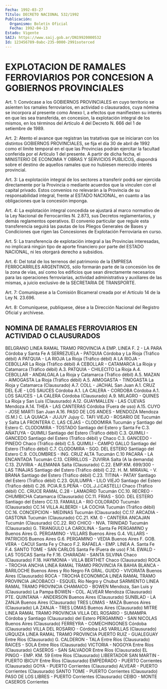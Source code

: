 ```yaml
---
Fecha: 1992-03-27
Título: DECRETO NACIONAL 532/1992
Publicación:
  Organismo: Boletín Oficial
  Fecha: 1992-04-13
Estado: Vigente
SAIJ: https://www.saij.gob.ar/DN19920000532
Id: 123456789-0abc-235-0000-2991soterced
---
```

# EXPLOTACION DE RAMALES FERROVIARIOS POR CONCESION A GOBIERNOS PROVINCIALES

<a id="1"></a>
Art.  1:  Convócase  a  los  GOBIERNOS  PROVINCIALES  en  cuyo territorio  se  asienten  los  ramales ferroviarios, en actividad o clausurados, cuya nómina se incorpora  al  presente como Anexo I, a efectos  que manifiesten su interés en que les  sea transferida, en concesion, la explotación integral de los mismos,  en  los términos del  Artículo  4  del  Decreto  N. 666 del 1 de setiembre de  1989.

<a id="2"></a>
Art.  2:  Atento el avance que registran las tratativas que se iniciaran con los  distintos GOBIERNOS PROVINCIALES, se fija el día 30  de  abril de 1992  como  el  límite  temporal  en  el  que  las Provincias  podrán  ejercitar la facultad conferida por el Artículo 1 del presente. A partir  de dicha fecha, el MINISTERIO DE ECONOMIA Y  OBRAS  Y  SERVICIOS PUBLICOS,  dispondrá  sobre  el  destino  de aquellos ramales  que  no  hubiesen  merecido  interés  provincial.

<a id="3"></a>
Art.  3:  La explotación integral de los sectores a transferir podrá  ser  ejercida  directamente  por  la  Provincia  o  mediante acuerdos que  la  vinculen  con el capital privado. Estos convenios no relevarán a la Provincia de  su responsabilidad integral, frente al ESTADO NACIONAL, en cuanto a las  obligaciones  que la concesión imponga.

<a id="4"></a>
Art. 4: La explotación integral concedida se ajustará al marco normativo de la Ley Nacional de Ferrocarriles N. 2.873, sus Decretos reglamentarios,    y  demás  reglamentos  operativos.  El  convenio particular que regule  esta transferencia seguirá las pautas de los Pliegos Generales de Bases  y Condiciones que rigen las Concesiones de Explotación Ferroviaria en curso.

<a id="5"></a>
Art.  5:  La  transferencia  de  explotación  integral  a  las Provincias    interesadas,  no  implicará  ningún  tipo  de  aporte financiero por  parte  del ESTADO NACIONAL, ni les otorgará derecho a subsidios.

<a id="6"></a>
Art. 6: Del total de los terrenos del patrimonio de la EMPRESA FERROCARRILES  ARGENTINOS,  sólo formarán parte de la concesión los de la zona de vías, así como  los  edificios  que sean directamente necesarios para las operaciones ferroviarias, actividad administrativa  y auxiliares de las mismas, a juicio  exclusivo  de la SECRETARIA DE TRANSPORTE.

<a id="7"></a>
Art.  7:  Comuníquese  a  la  Comisión Bicameral creada por el Artículo 14 de la Ley N. 23.696.

<a id="8"></a>
Art.  8: Comuníquese, publíquese, dése a la Dirección Nacional del Registro Oficial y archívese.

## NOMINA DE RAMALES FERROVIARIOS EN ACTIVIDAD O CLAUSURADOS

<a id="1"></a>
BELGRANO LINEA RAMAL         TRAMO                             PROVINCIA A      EMP. LINEA F. 2 - LA PARA            Córdoba y Santa Fe A      SERREZUELA - PATQUIA                 Córdoba y La Rioja         (Tráfico débil) A      PATQUIA - LA RIOJA                   La Rioja         (Tráfico débil) A      LA RIOJA - CEBOLLAR                  La Rioja         (Tráfico débil) A      CEBOLLAR - CATAMARCA                 La Rioja y Catamarca         (Tráfico débil) A.3.   PATQUIA - CHILECITO                  La Rioja A.4.   CEBOLLAR - ANDALGALA                 La Rioja y Catamarca         (Tráfico débil) A.5.   MAZAN - AIMOGASTA                    La Rioja         (Tráfico débil) A.5.   AIMOGASTA - TINOGASTA                La Rioja y Catamarca         (Clausurado) A.7.   COLL - JACHAL                        San Juan A.1.   CRUZ DEL EJE - LOS SAUCES            Córdoba A.1.   LA CALERA - CORDOBA                  Córdoba A.1.   LOS SAUCES - LA CALERA               Córdoba         (Clausurado) A.9.   MILAGRO - QUINES                     La Rioja y San Luis         (Clausurado) A.12.  GUAYMALLEN - LAS CUEVAS              Mendoza A.14.  THEA - LAS CANTERAS                  Córdoba         (Fuera de uso) A.15.  CUYO - JOSE MARTI                    San Juan A.16.  PASO DE LOS ANDES - MENDOZA          Mendoza         (S.M.) C.     LA QUIACA - JUJUY                    Jujuy C.     TAFI VIEJO - ROSARIO DE              Tucumán y Salta        LA FRONTERA C.     LAS CEJAS - CLODOMIRA                Tucumán y Santiago                                             del Estero C.     CLODOMIRA - TOSTADO                  Santiago del Estero                                             y Santa Fe C.3.   AÑATUYA - QUIMILI                    Santiago del Estero         (Tráfico débil) C.3.   QUIMILI - GANCEDO                    Santiago del Estero         (Tráfico débil)                     y Chaco C.3.   GANCEDO - PINEDO                     Chaco         (Tráfico débil) C.5.   QUIMILI - CAMPO GALLO                Santiago del Estero         (Tráfico débil) C.7.   CLODOMIRA - SGO. DEL ESTERO          Santiago del Estero C.9.   COLOMBRES - ING. CRUZ ALTA           Tucumán C.10   PACARA - LA ENCANTADA                Tucumán C.13.  CERRILLOS - ZUVIRIA                  Salta         (A la demanda) C.13.  ZUVIRIA - ALEMANIA                   Salta         (Clausurado) C.22.  EMP.KM. 699/300 - LAS TINAJAS        Santiago del Estero         (Tráfico débil) C.22.  H. M. MIRAVAL - V. BRANA             Santiago del Estero         (Tráfico débil) C.23.  TITINA - PATAY                       Santiago del Estero         (Tráfico débil) C.23.  QUILUMPA - LILO VIEJO                Santiago del Estero         (Tráfico débil) C.26.  PCIA.R.S.PEÑA - COL.J.J.CASTELLI     Chaco         (Tráfico débil) CC.    CRUCE RAMAL C.28 - LAMADRID          Tucumán CC.10. RECREO - CHUMBICHA                   Catamarca         (Clausurado) CC.11. FRIAS - SGO. DEL ESTERO              Santiago del Estero CC.13. FAMAILLA - RIO COLORADO              Tucumán         (Clausurado) CC.14  VILLA ALBERDI - LA COCHA             Tucumán         (Tráfico débil) CC.16. CONCEPCION  - MEDINAS                Tucumán         (Clausurado) CC.17. ARCADIA - GASTONA                    Tucumán         (Clausurado) CC.21. KM. 0 - CANTERA ANCAJAN              Tucumán         (Clausurado) CC.22. RIO CHICO - NVA. TRINIDAD            Tucumán         (Clausurado) G.     TRIANGULO LA CAROLINA -              Santa Fe        PERGAMINO                            y Buenos Aires G.     PERGAMINO - VILLARS                  Buenos Aires G.4.   VILLARS - PATRICIOS                  Buenos Aires G.6.   PERGAMINO - VEDIA                    Buenos Aires F.     GOB. VERA - CACUI                    Santa Fe y Chaco F.2.   RAFAELA - EMP. LINEA A.              Santa Fe F.4.   SANTO TOME - SAN CARLOS              Santa Fe         (Fuera de uso) F.14.  EWALD - LAS TOSCAS                   Santa Fe F.16.  CHARADAI - SANTA SILVINA             Chaco         (Clausurado) F.18.  HAYMONIA - VILLA BERTHET             Chaco         (Clausurado)  ROCA - TROCHA ANCHA LINEA  RAMAL         TRAMO                             PROVINCIA FA     BAHIA BLANCA - BARILOCHE             Buenos Aires                                             y Río Negro FA     GRAL. GUIDO - VIVORATA               Buenos Aires         (Clausurado)  ROCA - TROCHA ECONOMICA LINEA  RAMAL         TRAMO                             PROVINCIA        JACOBACCI - ESQUEL                   Río Negro y Chubut  SARMIENTO LINEA RAMAL         TRAMO                             PROVINCIA         CHAMAICO - BOWEN                     Mendoza, San Luis y         (Clausurado)                        La Pampa        BOWEN - COL. ALVEAR                  Mendoza         (Clausurado)        PTE. QUINTANA - ANDERSON             Buenos Aires         (Clausurado)        SUNBLAD - LA ZANJA                   Buenos Aires         (Clausurado)        TRES LOMAS - MAZA                    Buenos Aires         (Clausurado)        LA ZANJA - TRES LOMAS                Buenos Aires         (Clausurado)  MITRE LINEA RAMAL         TRAMO                             PROVINCIA        VILLA DEL ROSARIO - SUMAMPA          Córdoba y Santiago         (Clausurado)                        del Estero        PERGAMINO - SAN NICOLAS              Buenos Aires         (Clausurado)        FERREYRA - COMECHINGONES             Córdoba         (Clausurado)        VILLA DEL ROSARIO -                  Córdoba        LAS VARILLAS         (Clausurado)  URQUIZA LINEA RAMAL         TRAMO                             PROVINCIA        PUERTO RUIZ - GUALEGUAY              Entre Ríos         (Clausurado)        G. CALDERON - TALA                   Entre Ríos         (Clausurado)        RAICES - SOLA                        Entre Ríos         (Clausurado)        VICTORIA - NOGOYA                    Entre Ríos         (Clausurado)        CASEROS - SAN SALVADOR               Entre Ríos         (Clausurado)        EL PINGO - EMP. KM. 59               Entre Ríos         (Clausurado)        LIBERTADOR SAN MARTIN -        PUERTO IBICUY                        Entre Ríos         (Clausurado)        EMPEDRADO - PUERTO                   Corrientes         (Clausurado)        GOYA - PUERTO                        Corrientes         (Clausurado)        ALVEAR - PUERTO                      Corrientes         (Clausurado)        SANTO TOME - PUERTO                  Corrientes         (Clausurado)        PASO DE LOS LIBRES - PUERTO          Corrientes         (Clausurado)        CEIBO - MONTE CASEROS                Corrientes